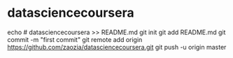 # datasciencecoursera
echo # datasciencecoursera >> README.md
git init
git add README.md
git commit -m "first commit"
git remote add origin https://github.com/zaozia/datasciencecoursera.git
git push -u origin master

